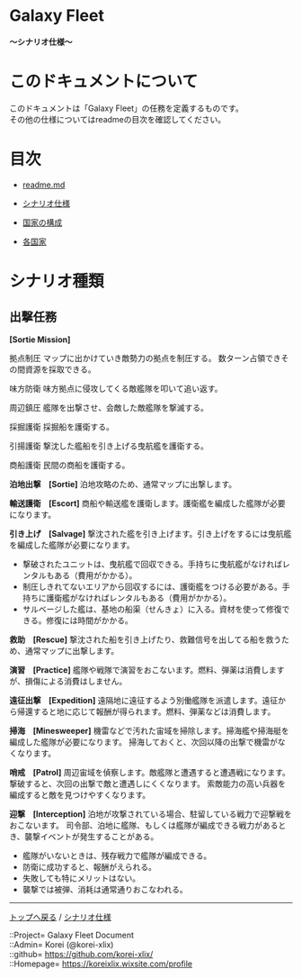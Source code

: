 # Galaxy Fleet
**～シナリオ仕様～**  


# このドキュメントについて <a name="aHowto"></a>
このドキュメントは「Galaxy Fleet」の任務を定義するものです。  
その他の仕様についてはreadmeの目次を確認してください。  


# 目次 <a name="aMokuji"></a>
* [readme.md](/readme.md)
* [シナリオ仕様](/senario/readme.md)

* [国家の構成](#iNationComposition)
* [各国家](#iEachNation)




# シナリオ種類 <a name="aKind"></a>


## 出撃任務
**[Sortie Mission]**  









拠点制圧
マップに出かけていき敵勢力の拠点を制圧する。
数ターン占領できその間資源を採取できる。

味方防衛
味方拠点に侵攻してくる敵艦隊を叩いて追い返す。

周辺鎮圧
艦隊を出撃させ、会敵した敵艦隊を撃滅する。

採掘護衛
採掘船を護衛する。

引揚護衛
撃沈した艦船を引き上げる曳航艦を護衛する。



商船護衛
民間の商船を護衛する。



**泊地出撃　[Sortie]**
泊地攻略のため、通常マップに出撃します。

**輸送護衛　[Escort]**
商船や輸送艦を護衛します。護衛艦を編成した艦隊が必要になります。

**引き上げ　[Salvage]**
撃沈された艦を引き上げます。引き上げをするには曳航艦を編成した艦隊が必要になります。
* 撃破されたユニットは、曳航艦で回収できる。手持ちに曳航艦がなければレンタルもある（費用がかかる）。
* 制圧しきれてないエリアから回収するには、護衛艦をつける必要がある。手持ちに護衛艦がなければレンタルもある（費用がかかる）。
* サルベージした艦は、基地の船渠（せんきょ）に入る。資材を使って修復できる。修復には時間がかかる。

**救助　[Rescue]**
撃沈された船を引き上げたり、救難信号を出してる船を救うため、通常マップに出撃します。

**演習　[Practice]**
艦隊や戦隊で演習をおこないます。燃料、弾薬は消費しますが、損傷による消費はしません。

**遠征出撃　[Expedition]**
遠隔地に遠征するよう別働艦隊を派遣します。遠征から帰還すると地に応じて報酬が得られます。燃料、弾薬などは消費します。

**掃海　[Minesweeper]**
機雷などで汚れた宙域を掃除します。掃海艦や掃海艇を編成した艦隊が必要になります。
掃海しておくと、次回以降の出撃で機雷がなくなります。

**哨戒　[Patrol]**
周辺宙域を偵察します。敵艦隊と遭遇すると遭遇戦になります。撃破すると、次回の出撃で敵と遭遇しにくくなります。
索敵能力の高い兵器を編成すると敵を見つけやすくなります。

**迎撃　[Interception]**
泊地が攻撃されている場合、駐留している戦力で迎撃戦をおこないます。
司令部、泊地に艦隊、もしくは艦隊が編成できる戦力があるとき、襲撃イベントが発生することがある。
* 艦隊がいないときは、残存戦力で艦隊が編成できる。
* 防衛に成功すると、報酬がえられる。
* 失敗しても特にメリットはない。
* 襲撃では被弾、消耗は通常通りおこなわれる。


















***
[トップへ戻る](/readme.md) / [シナリオ仕様](/senario/readme.md)  
  
::Project= Galaxy Fleet Document  
::Admin= Korei (@korei-xlix)  
::github= https://github.com/korei-xlix/  
::Homepage= https://koreixlix.wixsite.com/profile  
